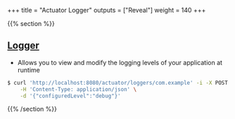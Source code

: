 +++
title = "Actuator Logger"
outputs = ["Reveal"]
weight = 140
+++

{{% section %}}

## [Logger](https://docs.spring.io/spring-boot/api/rest/actuator/loggers.html)

- Allows you to view and modify the logging levels of your application at runtime

```bash
$ curl 'http://localhost:8080/actuator/loggers/com.example' -i -X POST \
    -H 'Content-Type: application/json' \
    -d '{"configuredLevel":"debug"}'
```

{{% /section %}}
